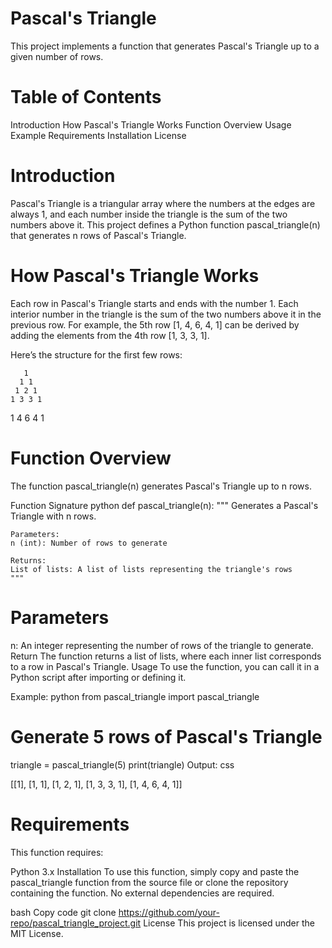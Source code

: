 # Pascal's Triangle
This project implements a function that generates Pascal's Triangle up to a given number of rows.

# Table of Contents
Introduction
How Pascal's Triangle Works
Function Overview
Usage
Example
Requirements
Installation
License

# Introduction
Pascal's Triangle is a triangular array where the numbers at the edges are always 1, and each number inside the triangle is the sum of the two numbers above it. This project defines a Python function pascal_triangle(n) that generates n rows of Pascal's Triangle.

# How Pascal's Triangle Works
Each row in Pascal's Triangle starts and ends with the number 1. Each interior number in the triangle is the sum of the two numbers above it in the previous row. For example, the 5th row [1, 4, 6, 4, 1] can be derived by adding the elements from the 4th row [1, 3, 3, 1].

Here’s the structure for the first few rows:

       1
      1 1
     1 2 1
    1 3 3 1
   1 4 6 4 1

# Function Overview
The function pascal_triangle(n) generates Pascal's Triangle up to n rows.

Function Signature
python
def pascal_triangle(n):
    """
    Generates a Pascal's Triangle with n rows.

    Parameters:
    n (int): Number of rows to generate

    Returns:
    List of lists: A list of lists representing the triangle's rows
    """
# Parameters
n: An integer representing the number of rows of the triangle to generate.
Return
The function returns a list of lists, where each inner list corresponds to a row in Pascal's Triangle.
Usage
To use the function, you can call it in a Python script after importing or defining it.

Example:
python
from pascal_triangle import pascal_triangle

# Generate 5 rows of Pascal's Triangle
triangle = pascal_triangle(5)
print(triangle)
Output:
css

[[1],
 [1, 1],
 [1, 2, 1],
 [1, 3, 3, 1],
 [1, 4, 6, 4, 1]]

# Requirements
This function requires:

Python 3.x
Installation
To use this function, simply copy and paste the pascal_triangle function from the source file or clone the repository containing the function. No external dependencies are required.

bash
Copy code
git clone https://github.com/your-repo/pascal_triangle_project.git
License
This project is licensed under the MIT License.


